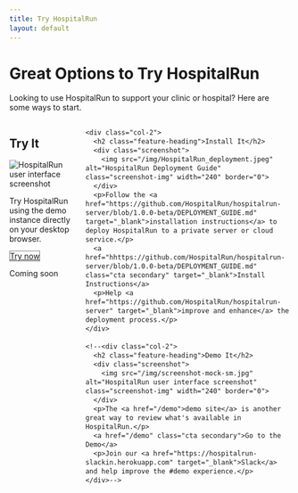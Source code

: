 ```yaml
---
title: Try HospitalRun
layout: default
---
```


<div class="tryit-hero">
  <h1 class="hero-heading">Great Options to Try HospitalRun</h1>
  <p>Looking to use HospitalRun to support your clinic or hospital? Here are some ways to start.</p>
</div>

<div class="tryit-content">
  <div class="columns">
    <div class="col-2">
      <h2 class="feature-heading">Try It</h2>
      <div class="screenshot">
        <img src="/img/screenshot-mock-sm.jpg" alt="HospitalRun user interface screenshot" class="screenshot-img" width="240" border="0">
      </div>
      <p>Try HospitalRun using the demo instance directly on your desktop browser.</p>
      <a href="https://beta.hospitalrun.io" class="cta secondary" style="pointer-events: none; border: 1px solid grey;">Try now</a>
      <p>Coming soon</p>
      <!-- <p>How to <a href="https://hospitalrun.io/demo/">accessing</a> the HospitalRun demo site.</p> -->
    </div>

    <div class="col-2">
      <h2 class="feature-heading">Install It</h2>
      <div class="screenshot">
        <img src="/img/HospitalRun_deployment.jpeg" alt="HospitalRun Deployment Guide" class="screenshot-img" width="240" border="0">
      </div>
      <p>Follow the <a href="https://github.com/HospitalRun/hospitalrun-server/blob/1.0.0-beta/DEPLOYMENT_GUIDE.md" target="_blank">installation instructions</a> to deploy HospitalRun to a private server or cloud service.</p>
      <a href="hhttps://github.com/HospitalRun/hospitalrun-server/blob/1.0.0-beta/DEPLOYMENT_GUIDE.md" class="cta secondary" target="_blank">Install Instructions</a>
      <p>Help <a href="https://github.com/HospitalRun/hospitalrun-server" target="_blank">improve and enhance</a> the deployment process.</p>
    </div>

    <!--<div class="col-2">
      <h2 class="feature-heading">Demo It</h2>
      <div class="screenshot">
        <img src="/img/screenshot-mock-sm.jpg" alt="HospitalRun user interface screenshot" class="screenshot-img" width="240" border="0">
      </div>
      <p>The <a href="/demo">demo site</a> is another great way to review what's available in HospitalRun.</p>
      <a href="/demo" class="cta secondary">Go to the Demo</a>
      <p>Join our <a href="https://hospitalrun-slackin.herokuapp.com" target="_blank">Slack</a> and help improve the #demo experience.</p>
    </div>-->

  </div>
</div>
